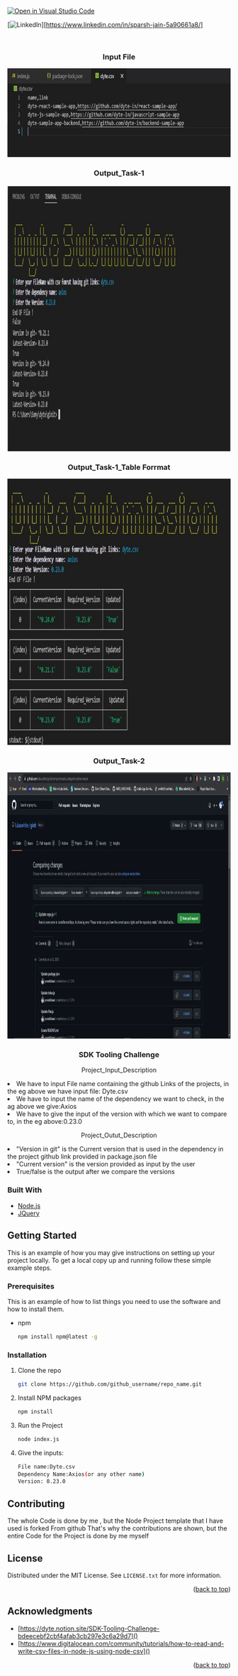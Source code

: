 [![Open in Visual Studio Code](https://classroom.github.com/assets/open-in-vscode-c66648af7eb3fe8bc4f294546bfd86ef473780cde1dea487d3c4ff354943c9ae.svg)](https://classroom.github.com/online_ide?assignment_repo_id=7942408&assignment_repo_type=AssignmentRepo)
<div id="top"></div>
<!--
*** Thanks for checking out the Best-README-Template. If you have a suggestion
*** that would make this better, please fork the repo and create a pull request
*** or simply open an issue with the tag "enhancement".
*** Don't forget to give the project a star!
*** Thanks again! Now go create something AMAZING! :D
-->



<!-- PROJECT SHIELDS -->
<!--
*** I'm using markdown "reference style" links for readability.
*** Reference links are enclosed in brackets [ ] instead of parentheses ( ).
*** See the bottom of this document for the declaration of the reference variables
*** for contributors-url, forks-url, etc. This is an optional, concise syntax you may use.
*** https://www.markdownguide.org/basic-syntax/#reference-style-links
-->
[![LinkedIn][linkedin-shield]][https://www.linkedin.com/in/sparsh-jain-5a90661a8/]



<!-- PROJECT LOGO -->
<br />
<div align="center">
  <h3 align="center">Input File</h3>
   <a href="https://github.com/github_username/repo_name">
    <img src="images/Capture1.JPG" alt="Logo" width="1000" height="200">
  </a> 
  
  <h3 align="center">Output_Task-1</h3>
  <a href="https://github.com/github_username/repo_name">
    <img src="images/Capture.JPG" alt="Logo" width="800" height="600">
  </a>
   <h3 align="center">Output_Task-1_Table Forrmat</h3>
  <a href="https://github.com/github_username/repo_name">
    <img src="images/Capture3.JPG" alt="Logo" width="800" height="600">
  </a>
   <h3 align="center">Output_Task-2</h3>
  <a href="https://github.com/github_username/repo_name">
    <img src="images/Capture4.JPG" alt="Logo" width="800" height="600">
  </a>

<h3 align="center">SDK Tooling Challenge</h3>
</div>
  <p align="center">
    Project_Input_Description
    <li>
    <a>We have to input File name containing the github Links of the projects, in the eg above we have input file: Dyte.csv</a>
        </li>
     <li>
    <a>We have to input the name of the dependency we want to check, in the ag above we give:Axios</a>
        </li>
     <li>
    <a>We have to give the input of the version with which we want to compare to, in the eg above:0.23.0 </a>
     </li>
  </p>

<p align="center">
    Project_Outut_Description
    <li>
    <a>"Version in git" is the Current version that is used in the dependency in the project github link provided in package.json file</a>
        </li>
     <li>
    <a>"Current version" is the version provided as input by the user </a>
        </li>
     <li>
    <a>True/false is the output  after we compare the versions </a>
     </li>
  </p>


### Built With

* [Node.js](https://nextjs.org/)
* [JQuery](https://jquery.com)


<!-- GETTING STARTED -->
## Getting Started

This is an example of how you may give instructions on setting up your project locally.
To get a local copy up and running follow these simple example steps.

### Prerequisites

This is an example of how to list things you need to use the software and how to install them.
* npm
  ```sh
  npm install npm@latest -g
  ```

### Installation


1. Clone the repo
   ```sh
   git clone https://github.com/github_username/repo_name.git
   ```
2. Install NPM packages
   ```sh
   npm install
   ```
3. Run the Project
   ```sh
   node index.js
   ```
4. Give the inputs:
   ```sh
   File name:Dyte.csv
   Dependency Name:Axios(or any other name)
   Version: 0.23.0
   ```
   
<!-- CONTRIBUTING -->
## Contributing

The whole Code is done by me , but the Node Project template that I have used is forked From github That's why the contributions are shown, but the entire Code for the Project is done by me myself

<!-- LICENSE -->
## License

Distributed under the MIT License. See `LICENSE.txt` for more information.

<p align="right">(<a href="#top">back to top</a>)</p>




<!-- ACKNOWLEDGMENTS -->
## Acknowledgments

* [https://dyte.notion.site/SDK-Tooling-Challenge-bdeecebf2cbf4afab3cb297e3c6a29d7]()
* [https://www.digitalocean.com/community/tutorials/how-to-read-and-write-csv-files-in-node-js-using-node-csv]()

<p align="right">(<a href="#top">back to top</a>)</p>



<!-- MARKDOWN LINKS & IMAGES -->
<!-- https://www.markdownguide.org/basic-syntax/#reference-style-links -->
[contributors-shield]: https://img.shields.io/github/contributors/github_username/repo_name.svg?style=for-the-badge
[contributors-url]: https://github.com/github_username/repo_name/graphs/contributors
[forks-shield]: https://img.shields.io/github/forks/github_username/repo_name.svg?style=for-the-badge
[forks-url]: https://github.com/github_username/repo_name/network/members
[stars-shield]: https://img.shields.io/github/stars/github_username/repo_name.svg?style=for-the-badge
[stars-url]: https://github.com/github_username/repo_name/stargazers
[issues-shield]: https://img.shields.io/github/issues/github_username/repo_name.svg?style=for-the-badge
[issues-url]: https://github.com/github_username/repo_name/issues
[license-shield]: https://img.shields.io/github/license/github_username/repo_name.svg?style=for-the-badge
[license-url]: https://github.com/github_username/repo_name/blob/master/LICENSE.txt
[linkedin-shield]: https://img.shields.io/badge/-LinkedIn-black.svg?style=for-the-badge&logo=linkedin&colorB=555
[linkedin-url]: https://linkedin.com/in/linkedin_username
[product-screenshot]: images/screenshot.png
